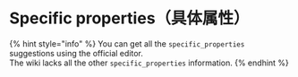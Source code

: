 # Specific properties（具体属性）

{% hint style="info" %}
You can get all the `specific_properties `suggestions using the official editor.\
The wiki lacks all the other `specific_properties` information.
{% endhint %}

